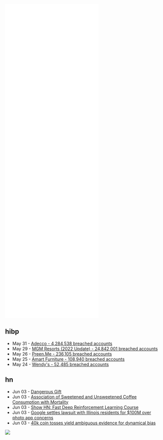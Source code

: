 ![Metrics](https://raw.githubusercontent.com/phixion/phixion/master/metrics.svg)

## hibp

<!--
for https://github.com/phixion/phixion/blob/main/.github/workflows/feeds.yml
-->
<!--START_SECTION:haveibeenpwnd-->
- May 31 - [Adecco - 4,284,538 breached accounts](https://haveibeenpwned.com/PwnedWebsites#Adecco)
- May 29 - [MGM Resorts (2022 Update) - 24,842,001 breached accounts](https://haveibeenpwned.com/PwnedWebsites#MGM2022Update)
- May 26 - [Preen.Me - 236,105 breached accounts](https://haveibeenpwned.com/PwnedWebsites#PreenMe)
- May 25 - [Amart Furniture - 108,940 breached accounts](https://haveibeenpwned.com/PwnedWebsites#AmartFurniture)
- May 24 - [Wendy's - 52,485 breached accounts](https://haveibeenpwned.com/PwnedWebsites#Wendys)
<!--END_SECTION:haveibeenpwnd-->

## hn

<!--
for https://github.com/phixion/phixion/blob/main/.github/workflows/feeds.yml
-->
<!--START_SECTION:hn-->
- Jun 03 - [Dangerous Gift](https://www.tbray.org/ongoing/When/202x/2022/06/02/Dangerous-Gift)
- Jun 03 - [Association of Sweetened and Unsweetened Coffee Consumption with Mortality](https://www.acpjournals.org/doi/10.7326/M21-2977)
- Jun 03 - [Show HN: Fast Deep Reinforcement Learning Course](https://courses.dibya.online/p/fastdeeprl)
- Jun 03 - [Google settles lawsuit with Illinois residents for $100M over photo app concerns](https://www.usatoday.com/story/tech/2022/06/03/google-pay-illinois-settlement-photo-privacy/7495827001/)
- Jun 03 - [40k coin tosses yield ambiguous evidence for dynamical bias](https://www.stat.berkeley.edu/~aldous/Real-World/coin_tosses.html)
<!--END_SECTION:hn-->

<!--
for https://yhype.me
-->
![](https://hit.yhype.me/github/profile?user_id=13013670)
